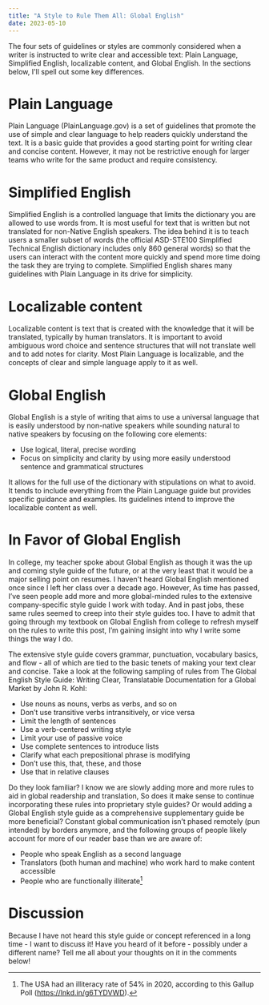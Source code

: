 ```yaml
---
title: "A Style to Rule Them All: Global English"
date: 2023-05-10
---
```


The four sets of guidelines or styles are commonly considered when a writer is instructed to write clear and accessible text: Plain Language, Simplified English, localizable content, and Global English. In the sections below, I'll spell out some key differences.

# Plain Language
Plain Language (PlainLanguage.gov) is a set of guidelines that promote the use of simple and clear language to help readers quickly understand the text. It is a basic guide that provides a good starting point for writing clear and concise content. However, it may not be restrictive enough for larger teams who write for the same product and require consistency.

# Simplified English
Simplified English is a controlled language that limits the dictionary you are allowed to use words from. It is most useful for text that is written but not translated for non-Native English speakers. The idea behind it is to teach users a smaller subset of words (the official ASD-STE100 Simplified Technical English dictionary includes only 860 general words) so that the users can interact with the content more quickly and spend more time doing the task they are trying to complete. Simplified English shares many guidelines with Plain Language in its drive for simplicity.

# Localizable content
Localizable content is text that is created with the knowledge that it will be translated, typically by human translators. It is important to avoid ambiguous word choice and sentence structures that will not translate well and to add notes for clarity. Most Plain Language is localizable, and the concepts of clear and simple language apply to it as well.

# Global English
Global English is a style of writing that aims to use a universal language that is easily understood by non-native speakers while sounding natural to native speakers by focusing on the following core elements:
* Use logical, literal, precise wording 
* Focus on simplicity and clarity by using more easily understood sentence and grammatical structures

It allows for the full use of the dictionary with stipulations on what to avoid. It tends to include everything from the Plain Language guide but provides specific guidance and examples. Its guidelines intend to improve the localizable content as well.  

# In Favor of Global English
In college, my teacher spoke about Global English as though it was the up and coming style guide of the future, or at the very least that it would be a major selling point on resumes. I haven't heard Global English mentioned once since I left her class over a decade ago. However, As time has passed, I’ve seen people add more and more global-minded rules to the extensive company-specific style guide I work with today. And in past jobs, these same rules seemed to creep into their style guides too. I have to admit that going through my textbook on Global English from college to refresh myself on the rules to write this post, I’m gaining insight into why I write some things the way I do.

The extensive style guide covers grammar, punctuation, vocabulary basics, and flow - all of which are tied to the basic tenets of making your text clear and concise. Take a look at the following sampling of rules from The Global English Style Guide: Writing Clear, Translatable Documentation for a Global Market by John R. Kohl:
* Use nouns as nouns, verbs as verbs, and so on
* Don’t use transitive verbs intransitively, or vice versa
* Limit the length of sentences
* Use a verb-centered writing style
* Limit your use of passive voice 
* Use complete sentences to introduce lists
* Clarify what each prepositional phrase is modifying
* Don’t use this, that, these, and those 
* Use that in relative clauses

Do they look familiar? I know we are slowly adding more and more rules to aid in global readership and translation, So does it make sense to continue incorporating these rules into proprietary style guides? Or would adding a Global English style guide as a comprehensive supplementary guide be more beneficial? Constant global communication isn’t phased remotely (pun intended) by borders anymore, and the following groups of people likely account for more of our reader base than we are aware of:
* People who speak English as a second language
* Translators (both human and machine) who work hard to make content accessible
* People who are functionally illiterate[^1]

# Discussion
Because I have not heard this style guide or concept referenced in a long time - I want to discuss it! Have you heard of it before - possibly under a different name? Tell me all about your thoughts on it in the comments below!

[^1]: The USA had an illiteracy rate of 54% in 2020, according to this Gallup Poll (https://lnkd.in/g6TYDVWD).
